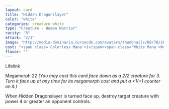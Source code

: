 ```yaml
---
layout: card
title: "Hidden Dragonslayer"
color: "white"
categories: creature white
type: "Creature - Human Warrior"
rarity: "R"
attack: "2/1"
image: "http://media-dominaria.cursecdn.com/avatars/thumbnails/68/76/200/283/635612644252165419.png"
cost: "<span class='Colorless Mana'>1</span><span class='White Mana'>W</span>"
flavor: ""
---
```


Lifelink

Megamorph <span class="tip mana-icon mana-colorless-02" title="2 Colorless Mana">2</span><span class="tip mana-icon mana-colorless-02" title="2 Colorless Mana">2</span> <em>(You may cast this card face down as a 2/2 creature for <span class="tip mana-icon mana-colorless-03" title="3 Colorless Mana">3</span>. Turn it face up at any time for its megamorph cost and put a +1/+1 counter on it.)</em>

When Hidden Dragonslayer is turned face up, destroy target creature with power 4 or greater an opponent controls.
